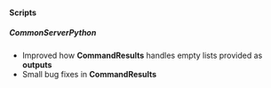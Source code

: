 
#### Scripts
##### CommonServerPython
- Improved how **CommandResults** handles empty lists provided as **outputs**
- Small bug fixes in **CommandResults** 
